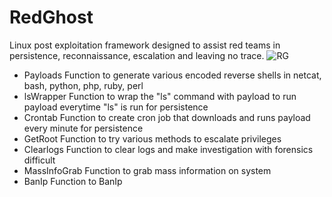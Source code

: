 # RedGhost
Linux post exploitation framework designed to assist red teams in persistence, reconnaissance, escalation and leaving no trace. 
![RG](https://user-images.githubusercontent.com/44454186/60386498-f5b2b100-9a84-11e9-92f7-e05ed9021065.PNG)
- Payloads
Function to generate various encoded reverse shells in
netcat, bash, python, php, ruby, perl
- lsWrapper 
Function to wrap the "ls" command with payload to run payload everytime "ls" is run for persistence 
- Crontab
Function to create cron job that downloads and runs payload every minute for persistence
- GetRoot
Function to try various methods to escalate privileges
- Clearlogs
Function to clear logs and make investigation with forensics difficult
- MassInfoGrab
Function to grab mass information on system
- BanIp
Function to BanIp
